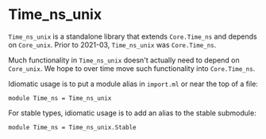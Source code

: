 # Time_ns_unix

`Time_ns_unix` is a standalone library that extends `Core.Time_ns` and
depends on `Core_unix`.  Prior to 2021-03, `Time_ns_unix` was
`Core.Time_ns`.

Much functionality in `Time_ns_unix` doesn't actually need to depend
on `Core_unix`.  We hope to over time move such functionality into
`Core.Time_ns`.

Idiomatic usage is to put a module alias in `import.ml` or near the
top of a file:

    module Time_ns = Time_ns_unix

For stable types, idiomatic usage is to add an alias to the stable
submodule:

    module Time_ns = Time_ns_unix.Stable
